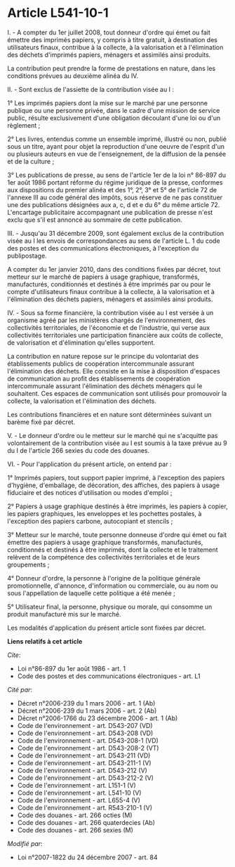 # Article L541-10-1

I. - A compter du 1er juillet 2008, tout donneur d'ordre qui émet ou fait émettre des imprimés papiers, y compris à titre
gratuit, à destination des utilisateurs finaux, contribue à la collecte, à la valorisation et à l'élimination des déchets
d'imprimés papiers, ménagers et assimilés ainsi produits. 

La contribution peut prendre la forme de prestations en nature, dans les conditions prévues au deuxième alinéa du IV. 

II. - Sont exclus de l'assiette de la contribution visée au I : 

1° Les imprimés papiers dont la mise sur le marché par une personne publique ou une personne privée, dans le cadre d'une
mission de service public, résulte exclusivement d'une obligation découlant d'une loi ou d'un règlement ; 

2° Les livres, entendus comme un ensemble imprimé, illustré ou non, publié sous un titre, ayant pour objet la reproduction
d'une oeuvre de l'esprit d'un ou plusieurs auteurs en vue de l'enseignement, de la diffusion de la pensée et de la culture ; 

3° Les publications de presse, au sens de l'article 1er de la loi n° 86-897 du 1er août 1986 portant réforme du régime
juridique de la presse, conformes aux dispositions du premier alinéa et des 1°, 2°, 3° et 5° de l'article 72 de l'annexe III
au code général des impôts, sous réserve de ne pas constituer une des publications désignées aux a, c, d et e du 6° du même
article 72. L'encartage publicitaire accompagnant une publication de presse n'est exclu que s'il est annoncé au sommaire de
cette publication. 

III. - Jusqu'au 31 décembre 2009, sont également exclus de la contribution visée au I les envois de correspondances au sens
de l'article L. 1 du code des postes et des communications électroniques, à l'exception du publipostage. 

A compter du 1er janvier 2010, dans des conditions fixées par décret, tout metteur sur le marché de papiers à usage
graphique, transformés, manufacturés, conditionnés et destinés à être imprimés par ou pour le compte d'utilisateurs finaux
contribue à la collecte, à la valorisation et à l'élimination des déchets papiers, ménagers et assimilés ainsi produits. 

IV. - Sous sa forme financière, la contribution visée au I est versée à un organisme agréé par les ministères chargés de
l'environnement, des collectivités territoriales, de l'économie et de l'industrie, qui verse aux collectivités territoriales
une participation financière aux coûts de collecte, de valorisation et d'élimination qu'elles supportent. 

La contribution en nature repose sur le principe du volontariat des établissements publics de coopération intercommunale
assurant l'élimination des déchets. Elle consiste en la mise à disposition d'espaces de communication au profit des
établissements de coopération intercommunale assurant l'élimination des déchets ménagers qui le souhaitent. Ces espaces de
communication sont utilisés pour promouvoir la collecte, la valorisation et l'élimination des déchets. 

Les contributions financières et en nature sont déterminées suivant un barème fixé par décret. 

V. - Le donneur d'ordre ou le metteur sur le marché qui ne s'acquitte pas volontairement de la contribution visée au I est
soumis à la taxe prévue au 9 du I de l'article 266 sexies du code des douanes. 

VI. - Pour l'application du présent article, on entend par : 

1° Imprimés papiers, tout support papier imprimé, à l'exception des papiers d'hygiène, d'emballage, de décoration, des
affiches, des papiers à usage fiduciaire et des notices d'utilisation ou modes d'emploi ; 

2° Papiers à usage graphique destinés à être imprimés, les papiers à copier, les papiers graphiques, les enveloppes et les
pochettes postales, à l'exception des papiers carbone, autocopiant et stencils ; 

3° Metteur sur le marché, toute personne donneuse d'ordre qui émet ou fait émettre des papiers à usage graphique transformés,
manufacturés, conditionnés et destinés à être imprimés, dont la collecte et le traitement relèvent de la compétence des
collectivités territoriales et de leurs groupements ; 

4° Donneur d'ordre, la personne à l'origine de la politique générale promotionnelle, d'annonce, d'information ou commerciale,
ou au nom ou sous l'appellation de laquelle cette politique a été menée ; 

5° Utilisateur final, la personne, physique ou morale, qui consomme un produit manufacturé mis sur le marché. 

Les modalités d'application du présent article sont fixées par décret.

**Liens relatifs à cet article**

_Cite_:

  - Loi n°86-897 du 1er août 1986 - art. 1
  - Code des postes et des communications électroniques - art. L1

_Cité par_:

  - Décret n°2006-239 du 1 mars 2006 - art. 1 (Ab)
  - Décret n°2006-239 du 1 mars 2006 - art. 2 (Ab)
  - Décret n°2006-1766 du 23 décembre 2006 - art. 1 (Ab)
  - Code de l'environnement - art. D543-207 (VD)
  - Code de l'environnement - art. D543-208 (VD)
  - Code de l'environnement - art. D543-208-1 (VD)
  - Code de l'environnement - art. D543-208-2 (VT)
  - Code de l'environnement - art. D543-211 (VD)
  - Code de l'environnement - art. D543-211-1 (V)
  - Code de l'environnement - art. D543-212 (V)
  - Code de l'environnement - art. D543-212-2 (V)
  - Code de l'environnement - art. L151-1 (V)
  - Code de l'environnement - art. L541-10 (V)
  - Code de l'environnement - art. L655-4 (V)
  - Code de l'environnement - art. R543-210-1 (V)
  - Code des douanes - art. 266 octies (M)
  - Code des douanes - art. 266 quaterdecies (Ab)
  - Code des douanes - art. 266 sexies (M)

_Modifié par_:

  - Loi n°2007-1822 du 24 décembre 2007 - art. 84
